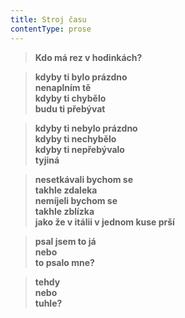 ```yaml
---
title: Stroj času
contentType: prose
---
```


> **Kdo má rez v hodinkách?**

> **kdyby ti bylo prázdno  
> nenaplním tě  
> kdyby ti chybělo  
> budu ti přebývat**

> **kdyby ti nebylo prázdno  
> kdyby ti nechybělo  
> kdyby ti nepřebývalo  
> tyjiná**

> **nesetkávali bychom se  
> takhle zdaleka  
> nemíjeli bychom se  
> takhle zblízka  
> jako že v itálii v jednom kuse prší**

> **psal jsem to já  
> nebo  
> to psalo mne?**

> **tehdy  
> nebo  
> tuhle?**
